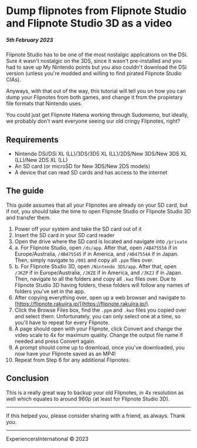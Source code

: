 # Dump flipnotes from Flipnote Studio and Flipnote Studio 3D as a video
##### 5th February 2023

Flipnote Studio has to be one of the most nostalgic applications on the DSi. Sure it wasn't nostalgic on the 3DS, since it wasn't pre-installed and you had to save up My Nintendo points but you also couldn't download the DSi version (unless you're modded and willing to find pirated Flipnote Studio CIAs).

Anyways, with that out of the way, this tutorial will tell you on how you can dump your Flipnotes from both games, and change it from the propietary file formats that Nintendo uses.

You could just get Flipnote Hatena working through Sudomemo, but ideally, we probably don't want everyone seeing our old cringy Flipnotes, right?

## Requirements

- Nintendo DSi/DSi XL (LL)/3DS/3DS XL (LL)/2DS/New 3DS/New 3DS XL (LL)/New 2DS XL (LL)
- An SD card (or microSD for New 3DS/New 2DS models)
- A device that can read SD cards and has access to the internet

## The guide

This guide assumes that all your Flipnotes are already on your SD card, but if not, you should take the time to open Flipnote Studio or Flipnote Studio 3D and transfer them.

1. Power off your system and take the SD card out of it
2. Insert the SD card in your SD card reader
3. Open the drive where the SD card is located and navigate into `/private`
4. a. For Flipnote Studio, open `/ds/app`. After that, open `/4B475556` if in Europe/Australia, `/4B475545` if in America, and `/4B47554A` if in Japan. Then, simply navigate to `/001` and copy all `.ppm` files over.
4. b. For Flipnote Studio 3D, open `/Nintendo 3DS/app`. After that, open `/JKZP` if in Europe/Australia, `/JKZE` if in America, and `/JKZJ` if in Japan. Then, navigate to all the folders and copy all `.kwz` files over. Due to Flipnote Studio 3D having folders, these folders will follow any names of folders you've set in the app.
5. After copying everything over, open up a web browser and navigate to [https://flipnote.rakujira.jp/](https://flipnote.rakujira.jp/).
6. Click the Browse Files box, find the `.ppm` and `.kwz` files you copied over and select them. Unfortunately, you can only select one at a time, so you'll have to repeat for every Flipnote.
7. A page should open with your Flipnote, click Convert and change the video scale to 4x for maximum quality. Change the output file name if needed and press Convert again.
8. A prompt should come up to download, once you've downloaded, you now have your Flipnote saved as an MP4!
9. Repeat from Step 6 for any additional Flipnotes.

## Conclusion

This is a really great way to backup your old Flipnotes, in 4x resolution as well which equates to around 960p (at least for Flipnote Studio 3D).

---

If this helped you, please consider sharing with a friend, as always. Thank you.

---

ExperiencersInternational © 2023
